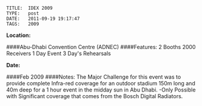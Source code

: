    
    TITLE: 	IDEX 2009	
    TYPE: 	post	
    DATE: 	2011-09-19 19:17:47	
    TAGS: 	2009	


**Location:**

####Abu-Dhabi Convention Centre (ADNEC)
####Features:
2 Booths
2000 Receivers
1 Day Event
3 Day's Rehearsals

**Date:**

####Feb 2009
####Notes:
The Major Challenge for this event was to provide complete Infra-red coverage for an outdoor stadium 150m long and 40m deep for a 1 hour event in the midday sun in Abu Dhabi.
-Only Possible with Significant coverage that comes from the Bosch Digital Radiators.



















